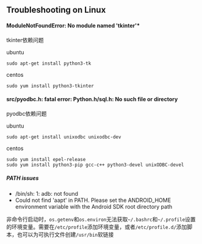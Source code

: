 ## Troubleshooting on Linux
#### ModuleNotFoundError: No module named 'tkinter'*
tkinter依赖问题     

ubuntu  
```
sudo apt-get install python3-tk
```
centos  
```
sudo yum install python3-tkinter
```

#### src/pyodbc.h: fatal error: Python.h/sql.h: No such file or directory
pyodbc依赖问题  

ubuntu  
```
sudo apt-get install unixodbc unixodbc-dev
```
centos  
```
sudo yum install epel-release
sudo yum install python3-pip gcc-c++ python3-devel unixODBC-devel
```

##### PATH issues
- /bin/sh: 1: adb: not found
- Could not find 'aapt' in PATH. Please set the ANDROID_HOME environment variable with the Android SDK root directory path
    
非命令行启动时，`os.getenv`和`os.environ`无法获取`~/.bashrc`和`~/.profile`设置的环境变量。需要在`/etc/profile`添加环境变量，或者`/etc/profile.d/`添加脚本，也可以为可执行文件创建`/usr/bin`软链接